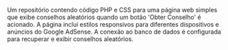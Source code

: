 Um repositório contendo código PHP e CSS para uma página web simples que exibe conselhos aleatórios quando um botão 'Obter Conselho' é acionado. A página inclui estilos responsivos para diferentes dispositivos e anúncios do Google AdSense. A conexão ao banco de dados é configurada para recuperar e exibir conselhos aleatórios.
